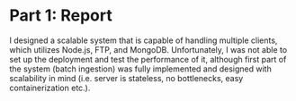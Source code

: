 # Part 1: Report

I designed a scalable system that is capable of handling multiple clients, which utilizes Node.js, FTP, and MongoDB. Unfortunately, I was not able to set up the deployment and test the performance of it, although first part of the system (batch ingestion) was fully implemented and designed with scalability in mind (i.e. server is stateless, no bottlenecks, easy containerization etc.).
